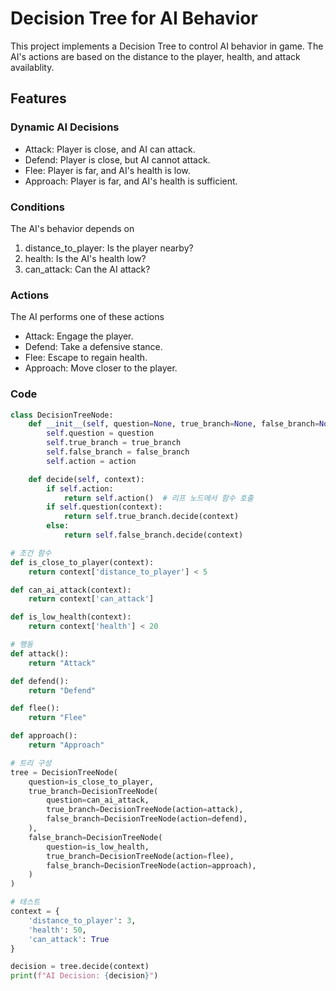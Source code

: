 # Decision Tree for AI Behavior

This project implements a Decision Tree to control AI behavior in game.
The AI's actions are based on the distance to the player, health, and attack availablity.

## Features

### Dynamic AI Decisions
- Attack: Player is close, and AI can attack.
- Defend: Player is close, but AI cannot attack.
- Flee: Player is far, and AI's health is low.
- Approach: Player is far, and AI's health is sufficient.

### Conditions
The AI's behavior depends on
1. distance_to_player: Is the player nearby?
2. health: Is the AI's health low?
3. can_attack: Can the AI attack?

### Actions
The AI performs one of these actions
- Attack: Engage the player.
- Defend: Take a defensive stance.
- Flee: Escape to regain health.
- Approach: Move closer to the player.

### Code
```python
class DecisionTreeNode:
    def __init__(self, question=None, true_branch=None, false_branch=None, action=None):
        self.question = question
        self.true_branch = true_branch
        self.false_branch = false_branch
        self.action = action

    def decide(self, context):
        if self.action:
            return self.action()  # 리프 노드에서 함수 호출
        if self.question(context):
            return self.true_branch.decide(context)
        else:
            return self.false_branch.decide(context)

# 조건 함수
def is_close_to_player(context):
    return context['distance_to_player'] < 5

def can_ai_attack(context):
    return context['can_attack']

def is_low_health(context):
    return context['health'] < 20

# 행동
def attack():
    return "Attack"

def defend():
    return "Defend"

def flee():
    return "Flee"

def approach():
    return "Approach"

# 트리 구성
tree = DecisionTreeNode(
    question=is_close_to_player,
    true_branch=DecisionTreeNode(
        question=can_ai_attack,
        true_branch=DecisionTreeNode(action=attack),
        false_branch=DecisionTreeNode(action=defend),
    ),
    false_branch=DecisionTreeNode(
        question=is_low_health,
        true_branch=DecisionTreeNode(action=flee),
        false_branch=DecisionTreeNode(action=approach),
    )
)

# 테스트
context = {
    'distance_to_player': 3,
    'health': 50,
    'can_attack': True
}

decision = tree.decide(context)
print(f"AI Decision: {decision}")
```